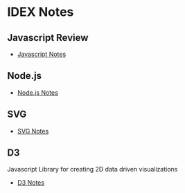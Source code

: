 # IDEX Notes

## Javascript Review

- [Javascript Notes](javascript.md)

## Node.js

- [Node.js Notes](node.md)

## SVG

- [SVG Notes](svg.md)

## D3

Javascript Library for creating 2D data driven visualizations

- [D3 Notes](D3.md)
